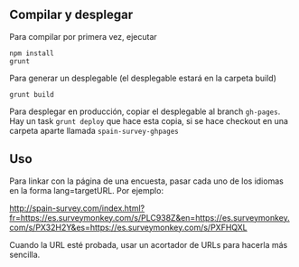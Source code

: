 ## Compilar y desplegar

Para compilar por primera vez, ejecutar

```
npm install
grunt
```

Para generar un desplegable (el desplegable estará en la carpeta build)

```
grunt build
```

Para desplegar en producción, copiar el desplegable al branch `gh-pages`. Hay un task `grunt deploy` que hace esta copia, si se hace checkout en una carpeta aparte llamada `spain-survey-ghpages`

## Uso

Para linkar con la página de una encuesta, pasar cada uno de los idiomas en la forma lang=targetURL. Por ejemplo:

http://spain-survey.com/index.html?fr=https://es.surveymonkey.com/s/PLC938Z&en=https://es.surveymonkey.com/s/PX32H2Y&es=https://es.surveymonkey.com/s/PXFHQXL

Cuando la URL esté probada, usar un acortador de URLs para hacerla más sencilla.

